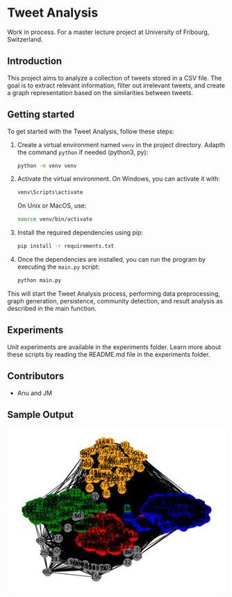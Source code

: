 # Tweet Analysis

Work in process. For a master lecture project at University of Fribourg, Switzerland.

## Introduction
This project aims to analyze a collection of tweets stored in a CSV file. The goal is to extract relevant information, filter out irrelevant tweets, and create a graph representation based on the similarities between tweets.

## Getting started


To get started with the Tweet Analysis, follow these steps:

1. Create a virtual environment named `venv` in the project directory. Adapth the command ```python``` if needed (python3, py):
   ```bash
   python -m venv venv
   ```

2. Activate the virtual environment. On Windows, you can activate it with:
   ```bash
   venv\Scripts\activate
   ```
   On Unix or MacOS, use:
   ```bash
   source venv/bin/activate
   ```

3. Install the required dependencies using pip:
   ```bash
   pip install -r requirements.txt
   ```

4. Once the dependencies are installed, you can run the program by executing the `main.py` script:
   ```bash
   python main.py
   ```

This will start the Tweet Analysis process, performing data preprocessing, graph generation, persistence, community detection, and result analysis as described in the main function.

## Experiments
Unit experiments are available in the experiments folder. Learn more about these scripts by reading the README.md file in the experiments folder.

## Contributors
- Anu and JM

## Sample Output
![Graph Visualization](experiments/graph.jpg)